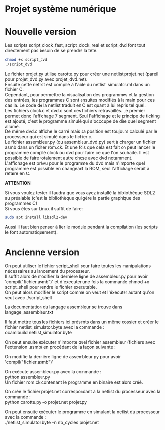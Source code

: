 # Projet système numérique
# Nouvelle version
Les scripts script_clock_fast, script_clock_real et script_dvd font tout directement pas besoin de se prendre la tête. 
```bash
chmod +x script_dvd
./script_dvd
```
Le fichier projet.py utilise carotte.py pour créer une netlist projet.net (pareil pour projet_dvd.py avec projet_dvd.net).  
Ensuite cette netlist est compilé à l'aide du netlist_simulator.ml dans un fichier C.  
Cependant, pour permettre la visualisation des programmes et la gestion des entrées, les programmes C sont ensuites modifiés à la main pour ces cas la. Le code de la netlist traduit en C est quant à lui repris tel quel.  
Les fichiers clock.c et dvd.c sont ces fichiers retravaillés. Le premier permet donc l'affichage 7 segment. Seul l'affichage et le principe de ticking est ajouté, c'est le programme simulé qui s'occcupe de dire quel segment allumé.  
De même dvd.c affiche le carré mais sa position est toujours calculé par le processeur qui est simulé dans le fichier c.  
Le fichier assembleur.py (ou assembleur_dvd.py) sert à charger un fichier asmb dans un ficher rom.ck. 
Et une fois que cela est fait on peut lancer le programme compilé clock ou dvd pour faire ce que l'on souhaite. Il est possible de faire totalement autre chose avec dvd notamment.  
L'affichage est prévu pour le programme du dvd mais n'importe quel programme est possible en changeant la ROM, seul l'affichage serait à refaire en C.  
  
**ATTENTION**  
  
Si vous voulez tester il faudra que vous ayez installé la bibliothèque SDL2 au préalable (c'est la bibliothèque qui gère la partie graphique des programmes C)  
Si vous êtes sur Linux il suffit de faire :  
```bash
sudo apt install libsdl2-dev
```
Aussi il faut bien penser à lier le module pendant la compilation (les scripts le font automatiquement).  


# Ancienne version
On peut utiliser le fichier script_shell pour faire toutes les manipulations nécessaires au lancement du processeur.   
Il suffit alors de modifier la dernière ligne de assembleur.py pour avoir 'compil("fichier.asmb")' et d'executer une fois la commande chmod +x script_shell pour rendre le fichier executable.   
On peut alors modifier le script comme on veut et l'éxecuter autant qu'on veut avec ./script_shell

La documentation du langage assembleur se trouve dans langage_assembleur.txt

Il faut mettre tous les fichiers ici présents dans un même dossier et créer le fichier netlist_simulator.byte avec la commande :   
ocamlbuild netlist_simulator.byte   

On peut ensuite exécuter n'importe quel fichier assembleur (fichiers avec l'extension .asmb) en procédant de la façon suivante :  

On modifie la dernière ligne de assembleur.py pour avoir 'compil("fichier.asmb")'  

On exécute assembleur.py avec la commande :   
python assembleur.py   
Un fichier rom.ck contenant le programme en binaire est alors créé.   

On crée le fichier projet.net correspondant à la netlist du processeur avec la commande :   
python carotte.py -o projet.net projet.py   

On peut ensuite exécuter le programme en simulant la netlist du processeur avec la commande :   
./netlist_simulator.byte -n nb_cycles projet.net   
